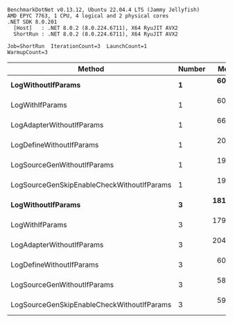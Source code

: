 ```

BenchmarkDotNet v0.13.12, Ubuntu 22.04.4 LTS (Jammy Jellyfish)
AMD EPYC 7763, 1 CPU, 4 logical and 2 physical cores
.NET SDK 8.0.201
  [Host]   : .NET 8.0.2 (8.0.224.6711), X64 RyuJIT AVX2
  ShortRun : .NET 8.0.2 (8.0.224.6711), X64 RyuJIT AVX2

Job=ShortRun  IterationCount=3  LaunchCount=1  
WarmupCount=3  

```
| Method                                     | Number | Mean      | Error     | StdDev   | Min       | Max       | Gen0   | Allocated |
|------------------------------------------- |------- |----------:|----------:|---------:|----------:|----------:|-------:|----------:|
| **LogWithoutIfParams**                         | **1**      |  **60.90 ns** |  **7.282 ns** | **0.399 ns** |  **60.45 ns** |  **61.22 ns** | **0.0010** |      **88 B** |
| LogWithIfParams                            | 1      |  60.83 ns |  2.742 ns | 0.150 ns |  60.73 ns |  61.00 ns | 0.0010 |      88 B |
| LogAdapterWithoutIfParams                  | 1      |  66.49 ns |  3.842 ns | 0.211 ns |  66.31 ns |  66.72 ns | 0.0010 |      88 B |
| LogDefineWithoutIfParams                   | 1      |  20.00 ns |  3.585 ns | 0.197 ns |  19.78 ns |  20.14 ns |      - |         - |
| LogSourceGenWithoutIfParams                | 1      |  19.83 ns |  0.425 ns | 0.023 ns |  19.81 ns |  19.86 ns |      - |         - |
| LogSourceGenSkipEnableCheckWithoutIfParams | 1      |  19.28 ns |  1.679 ns | 0.092 ns |  19.18 ns |  19.35 ns |      - |         - |
| **LogWithoutIfParams**                         | **3**      | **181.06 ns** | **17.961 ns** | **0.985 ns** | **179.97 ns** | **181.88 ns** | **0.0031** |     **264 B** |
| LogWithIfParams                            | 3      | 179.09 ns | 67.020 ns | 3.674 ns | 176.75 ns | 183.32 ns | 0.0031 |     264 B |
| LogAdapterWithoutIfParams                  | 3      | 204.46 ns | 10.128 ns | 0.555 ns | 204.13 ns | 205.10 ns | 0.0031 |     264 B |
| LogDefineWithoutIfParams                   | 3      |  60.85 ns | 27.985 ns | 1.534 ns |  59.23 ns |  62.27 ns |      - |         - |
| LogSourceGenWithoutIfParams                | 3      |  58.57 ns |  7.853 ns | 0.430 ns |  58.30 ns |  59.07 ns |      - |         - |
| LogSourceGenSkipEnableCheckWithoutIfParams | 3      |  59.40 ns |  2.418 ns | 0.133 ns |  59.31 ns |  59.55 ns |      - |         - |
